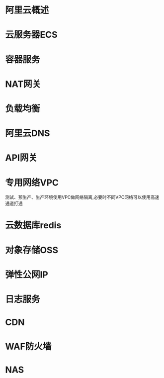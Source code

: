 # 阿里云概述


# 云服务器ECS

# 容器服务

# NAT网关

# 负载均衡

# 阿里云DNS

# API网关

# 专用网络VPC
测试、预生产、生产环境使用VPC做网络隔离,必要时不同VPC网络可以使用高速通道打通

# 云数据库redis

# 对象存储OSS

# 弹性公网IP

# 日志服务

# CDN

# WAF防火墙

# NAS